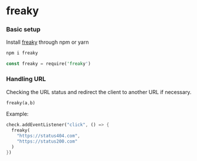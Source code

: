 # freaky

### Basic setup

Install [freaky] through npm or yarn

```rust
npm i freaky
```
```rust
const freaky = require('freaky')
```
[freaky]: https://www.npmjs.com/package/freaky
### Handling URL

Checking the URL status and redirect the client to another URL if necessary.

```rust
freaky(a,b)
```

Example:
```rust
check.addEventListener("click", () => {
  freaky(
    "https://status404.com",
    "https://status200.com"
  )
})
```
